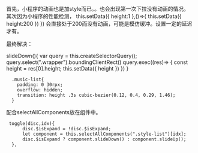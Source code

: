首先，小程序的动画也是加style而已。。也会出现第一次下拉没有动画的情况。
其次因为小程序的性能检测，
this.setData({
  height:1
},()=>{
  this.setData({
    height:200
  })
})
会直接处于200而没有动画，可能是模仿缓冲。设置一定的延迟才有。

最终解决：
  <view class="music-list" style="height:{{(height||0)+'px'}}">
    <div class="wrapper">
    </div>
  </view>
  slideDown(){
          var query = this.createSelectorQuery();
          query.select(".wrapper").boundingClientRect()
          query.exec((res)=> {
              const height = res[0].height;
              this.setData({
                  height
              })
          })
      }

      .music-list{
        padding: 0 30rpx;
        overflow: hidden;
        transition: height .3s cubic-bezier(0.12, 0.4, 0.29, 1.46);
      }


  配合selectAllComponents放在组件中。

     toggle(disc,idx){
          disc.$isExpand = !disc.$isExpand;
          let component = this.selectAllComponents(".style-list")[idx];
          disc.$isExpand ? component.slideDown() : component.slideUp();
      },
